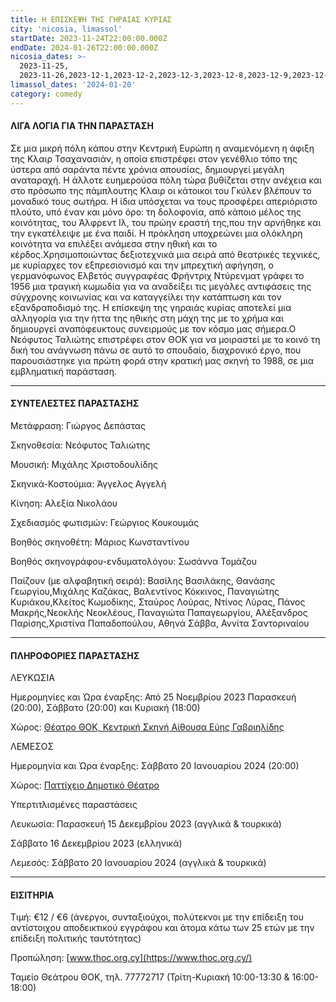```yaml
---
title: Η ΕΠΙΣΚΕΨΗ ΤΗΣ ΓΗΡΑΙΑΣ ΚΥΡΙΑΣ
city: 'nicosia, limassol'
startDate: 2023-11-24T22:00:00.000Z
endDate: 2024-01-26T22:00:00.000Z
nicosia_dates: >-
  2023-11-25,
  2023-11-26,2023-12-1,2023-12-2,2023-12-3,2023-12-8,2023-12-9,2023-12-10,2023-12-15,2023-12-16,2023-12-17,2023-12-22,2023-12-29,2023-12-30,2024-01-05,2024-01-07,2024-01-12,2024-01-13,2024-01-14
limassol_dates: '2024-01-20'
category: comedy
---
```


#### ΛΙΓΑ ΛΟΓΙΑ ΓΙΑ ΤΗΝ ΠΑΡΑΣΤΑΣΗ

Σε μια μικρή πόλη κάπου στην Κεντρική	Ευρώπη	η αναμενόμενη	η άφιξη της Κλαιρ Τσαχανασιάν, η οποία επιστρέφει στον γενέθλιο τόπο της ύστερα από σαράντα πέντε χρόνια απουσίας, δημιουργεί μεγάλη αναταραχή. Η άλλοτε ευημερούσα πόλη τώρα βυθίζεται στην ανέχεια και στο πρόσωπο της πάμπλουτης Κλαιρ οι κάτοικοι του Γκύλεν βλέπουν το μοναδικό τους σωτήρα. Η ίδια υπόσχεται να τους προσφέρει απεριόριστο πλούτο, υπό έναν και μόνο όρο: τη δολοφονία, από κάποιο μέλος της κοινότητας, του Άλφρεντ Ιλ, του πρώην εραστή της,που την αρνήθηκε και την εγκατέλειψε με ένα παιδί. Η πρόκληση υποχρεώνει μια ολόκληρη κοινότητα να επιλέξει ανάμεσα στην ηθική και το κέρδος.Χρησιμοποιώντας	δεξιοτεχνικά	μια σειρά από θεατρικές	τεχνικές,	με κυρίαρχες	τον εξπρεσιονισμό και την μπρεχτική αφήγηση, ο γερμανόφωνος Ελβετός συγγραφέας Φρήντριχ Ντύρενματ γράφει το 1956 μια τραγική κωμωδία για να αναδείξει τις μεγάλες αντιφάσεις της σύγχρονης κοινωνίας και να καταγγείλει την κατάπτωση και τον εξανδραποδισμό της.	Η επίσκεψη της γηραιάς κυρίας	αποτελεί μια αλληγορία για την ήττα της ηθικής στη μάχη της με το χρήμα και δημιουργεί αναπόφευκτους συνειρμούς με τον κόσμο μας σήμερα.Ο Νεόφυτος	Ταλιώτης	επιστρέφει	στον ΘΟΚ για	να μοιραστεί	με το κοινό τη δική του ανάγνωση πάνω σε αυτό το σπουδαίο, διαχρονικό έργο, που παρουσιάστηκε για πρώτη φορά στην κρατική μας σκηνή το 1988, σε μια εμβληματική παράσταση.

***

#### ΣΥΝΤΕΛΕΣΤΕΣ ΠΑΡΑΣΤΑΣΗΣ

Μετάφραση:	Γιώργος Δεπάστας

Σκηνοθεσία:	Νεόφυτος Ταλιώτης

Μουσική:	Μιχάλης Χριστοδουλίδης

Σκηνικά-Κοστούμια:	Άγγελος Αγγελή

Κίνηση: Αλεξία Νικολάου

Σχεδιασμός φωτισμών:	Γεώργιος Κουκουμάς

Βοηθός σκηνοθέτη:	Μάριος Κωνσταντίνου

Βοηθός σκηνογράφου-ενδυματολόγου:	Σωσάννα Τομάζου

Παίζουν (με αλφαβητική σειρά):	Βασίλης Βασιλάκης, Θανάσης Γεωργίου,Μιχάλης Καζάκας, Βαλεντίνος Κόκκινος, Παναγιώτης Κυριάκου,Κλείτος Κωμοδίκης, Σταύρος Λούρας, Ντίνος Λύρας, Πάνος Μακρής,Νεοκλής Νεοκλέους, Παναγιώτα Παπαγεωργίου, Αλέξανδρος Παρίσης,Χριστίνα Παπαδοπούλου, Αθηνά Σάββα, Αννίτα Σαντοριναίου

***

#### ΠΛΗΡΟΦΟΡΙΕΣ ΠΑΡΑΣΤΑΣΗΣ

ΛΕΥΚΩΣΙΑ

Ημερομηνίες και Ώρα έναρξης: Από 25 Νοεμβρίου 2023  Παρασκευή (20:00), Σάββατο (20:00) και Κυριακή (18:00)

Χώρος: [Θέατρο ΘΟΚ, Κεντρική Σκηνή	Αίθουσα Εύης Γαβριηλίδης](https://www.google.com/maps/place/%CE%98%CE%B5%CE%B1%CF%84%CF%81%CE%B9%CE%BA%CF%8C%CF%82+%CE%9F%CF%81%CE%B3%CE%B1%CE%BD%CE%B9%CF%83%CE%BC%CF%8C%CF%82+%CE%9A%CF%8D%CF%80%CF%81%CE%BF%CF%85,+%CE%98%CE%9F%CE%9A+%7C+Theatre+Organisation+of+Cyprus,+THOC/@35.1472638,33.3426256,14z/data=!4m10!1m2!2m1!1zzrjOtc6xz4TPgc6_IM64zr_Oug!3m6!1s0x14de1756be6f54f3:0xd51f772260b940ce!8m2!3d35.1681606!4d33.35533!15sChPOuM61zrHPhM-Bzr8gzrjOv866IgOIAQGSARdwZXJmb3JtaW5nX2FydHNfdGhlYXRlcuABAA!16s%2Fg%2F11c5rtv7gt?entry=ttu)

ΛΕΜΕΣΟΣ

Ημερομηνία και Ώρα έναρξης: Σάββατο 20 Ιανουαρίου 2024 (20:00)

Χώρος: [Παττίχειο Δημοτικό Θέατρο](https://www.google.com/maps/place/Patichion+Municipal+Theatre,+Agias+Zonis+2,+Limassol,+Cyprus/@34.6812655,33.0389611,17z/data=!3m1!4b1!4m6!3m5!1s0x14e7330f8b4700ed:0xd66d4f231f490bbb!8m2!3d34.6813016!4d33.0438594!16s%2Fg%2F11bvthpbkr?entry=ttu)

Υπερτιτλισμένες παραστάσεις

Λευκωσία: Παρασκευή 15 Δεκεμβρίου 2023 (αγγλικά & τουρκικά)

Σάββατο 16 Δεκεμβρίου 2023	(ελληνικά)

Λεμεσός: Σάββατο 20 Ιανουαρίου 2024 (αγγλικά & τουρκικά)

***

#### ΕΙΣΙΤΗΡΙΑ

Τιμή: €12 / €6 (άνεργοι, συνταξιούχοι, πολύτεκνοι με την επίδειξη του αντίστοιχου αποδεικτικού εγγράφου και άτομα κάτω των 25 ετών με την επίδειξη πολιτικής ταυτότητας)

Προπώληση: 	[www.thoc.org.cy](https://www.thoc.org.cy/)

Ταμείο Θεάτρου ΘΟΚ, τηλ. 77772717 (Τρίτη-Κυριακή 10:00-13:30 & 16:00-18:00)
